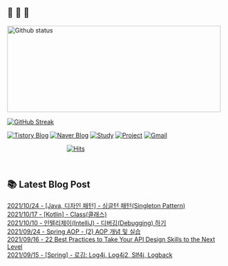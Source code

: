  ## 🐔 🐝 🐜

<div>
  
  <img width="494" height="200" alt="Github status" src="https://github-readme-stats.vercel.app/api?username=JuHyun419&count_private=true&theme=radical">
  
  [![GitHub Streak](https://github-readme-streak-stats.herokuapp.com/?user=JuHyun419&theme=dark)](https://github.com/JuHyun419)
  
</div>  

<div>
  
  [![Tistory Blog](http://img.shields.io/badge/-Tistory%20Blog-blue?style=flat&logo=Blogger&link=https://zzang9ha.tistory.com/)](https://zzang9ha.tistory.com/) 
  [![Naver Blog](http://img.shields.io/badge/-Naver%20Blog-green?style=flat&logo=Blogger&link=https://blog.naver.com/zzang9ha)](https://blog.naver.com/zzang9ha) 
  [![Study](http://img.shields.io/badge/-Study%20-655ced?style=flat&logo=github&link=https://github.com/JuHyun419/study)](https://github.com/JuHyun419/study) 
  [![Project](http://img.shields.io/badge/-Project-ff69b4?style=flat&logo=github&link=https://github.com/jh-project-repo)](https://github.com/jh-project-repo) 
  [![Gmail](http://img.shields.io/badge/Gmail-important?style=flat&logo=Gmail&link=mailto:zzang9haha@gmail.com)](mailto:zzang9haha@gmail.com) 

</div>

<div>
 
&nbsp;&nbsp;&nbsp;&nbsp;&nbsp;&nbsp;&nbsp;&nbsp;&nbsp;&nbsp;&nbsp;&nbsp;&nbsp;&nbsp;&nbsp;&nbsp;&nbsp;&nbsp;&nbsp;&nbsp;&nbsp;&nbsp;&nbsp;&nbsp;&nbsp;&nbsp;&nbsp;&nbsp;&nbsp;&nbsp;&nbsp;&nbsp;&nbsp;&nbsp; [![Hits](https://hits.seeyoufarm.com/api/count/incr/badge.svg?url=https%3A%2F%2Fgithub.com%2FJuHyun419&count_bg=%2379C83D&title_bg=%23555555&icon=&icon_color=%23E7E7E7&title=hits&edge_flat=false)](https://hits.seeyoufarm.com)
 
</div>
 
<br>
 
## 📚 Latest Blog Post

[2021/10/24 - [Java, 디자인 패턴] - 싱글턴 패턴(Singleton Pattern)](https://zzang9ha.tistory.com/392) <br/>
[2021/10/17 - [Kotlin] - Class(클래스)](https://zzang9ha.tistory.com/391) <br/>
[2021/10/10 - 인텔리제이(IntelliJ) - 디버깅(Debugging) 하기](https://zzang9ha.tistory.com/390) <br/>
[2021/09/24 - Spring AOP - (2) AOP 개념 및 실습](https://zzang9ha.tistory.com/389) <br/>
[2021/09/16 - 22 Best Practices to Take Your API Design Skills to the Next Level](https://zzang9ha.tistory.com/388) <br/>
[2021/09/15 - [Spring] - 로깅: Log4j, Log4j2, Slf4j, Logback](https://zzang9ha.tistory.com/387) <br/>
